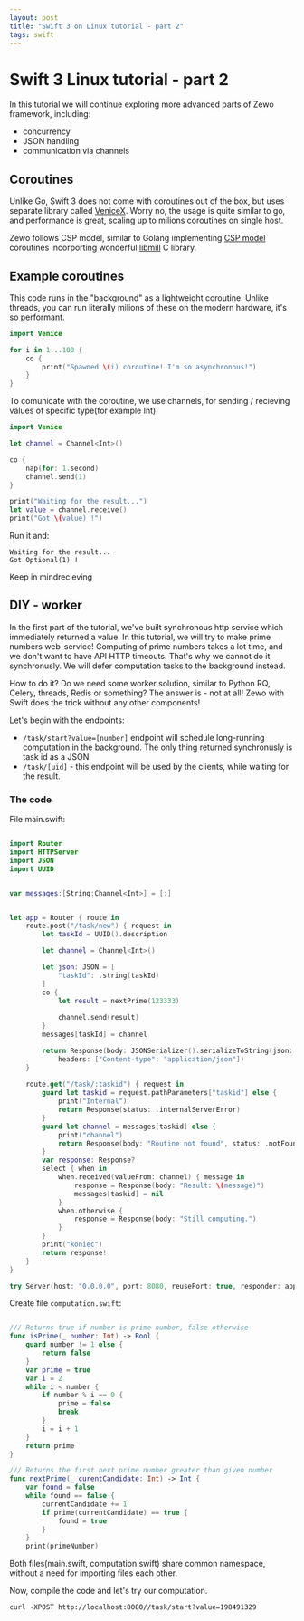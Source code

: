 ```yaml
---
layout: post
title: "Swift 3 on Linux tutorial - part 2"
tags: swift
---
```



# Swift 3 Linux tutorial - part 2

In this tutorial we will continue exploring more advanced parts of Zewo framework, including:

* concurrency
* JSON handling
* communication via channels



## Coroutines

Unlike Go, Swift 3 does not come with coroutines out of the box, but uses separate library called [VeniceX](https://github.com/VeniceX). Worry no, the usage is quite similar to go, and performance is great, scaling up to milions coroutines on single host. 

Zewo follows CSP model, similar to Golang implementing [CSP model](https://en.wikipedia.org/wiki/Communicating_sequential_processes) coroutines incorporting wonderful [libmill](http://libmill.org) C library.



## Example coroutines

This code runs in the "background" as a lightweight coroutine. Unlike threads, you can run literally milions of these on the modern hardware, it's so performant.

```swift
import Venice

for i in 1...100 {
	co {
		print("Spawned \(i) coroutine! I'm so asynchronous!")
	}
}
```

To comunicate with the coroutine, we use channels, for sending / recieving values of specific type(for example Int):

```swift
import Venice

let channel = Channel<Int>()

co {
	nap(for: 1.second)
	channel.send(1)
}

print("Waiting for the result...")
let value = channel.receive()
print("Got \(value) !")

```

Run it and:

```
Waiting for the result...
Got Optional(1) !
```
Keep in mindrecieving 


## DIY - worker
		
In the first part of the tutorial, we've built synchronous http service which immediately returned a value. In this tutorial, we will try to make prime numbers web-service! Computing of prime numbers takes a lot time, and we don't want to have API HTTP timeouts. That's why we cannot do it synchronusly. We will defer computation tasks to the background instead. 

How to do it? Do we need some worker solution, similar to Python RQ, Celery, threads, Redis or something? The answer is - not at all! Zewo with Swift does the trick without any other components!

Let's begin with the endpoints:


* `/task/start?value=[number]` endpoint will schedule long-running computation in the background. The only thing returned synchronusly is task id as a JSON
* `/task/[uid]` - this endpoint will be used by the clients, while waiting for the result.


### The code

File main.swift:


```swift

import Router
import HTTPServer
import JSON
import UUID


var messages:[String:Channel<Int>] = [:]


let app = Router { route in
    route.post("/task/new") { request in 
        let taskId = UUID().description

        let channel = Channel<Int>()

        let json: JSON = [
            "taskId": .string(taskId)
        ]
        co {
            let result = nextPrime(123333)
        
            channel.send(result)
        }
        messages[taskId] = channel

        return Response(body: JSONSerializer().serializeToString(json: json).data, 
            headers: ["Content-type": "application/json"])
    }
    
    route.get("/task/:taskid") { request in
        guard let taskid = request.pathParameters["taskid"] else {
            print("Internal")
            return Response(status: .internalServerError)
        }
        guard let channel = messages[taskid] else {
            print("channel")
            return Response(body: "Routine not found", status: .notFound)
        }
        var response: Response?
        select { when in
            when.received(valueFrom: channel) { message in
                response = Response(body: "Result: \(message)")
                messages[taskid] = nil
            }
            when.otherwise {
                response = Response(body: "Still computing.")
            }
        }
        print("koniec")
        return response!
    }
}

try Server(host: "0.0.0.0", port: 8080, reusePort: true, responder: app).start()
```


Create file `computation.swift`:

```swift

/// Returns true if number is prime number, false otherwise
func isPrime(_ number: Int) -> Bool {
    guard number != 1 else {
        return false 
    }
    var prime = true
    var i = 2
    while i < number {
        if number % i == 0 {
            prime = false
            break
        }
        i = i + 1
    }
    return prime
}

/// Returns the first next prime number greater than given number
func nextPrime(_ curentCandidate: Int) -> Int {
	var found = false
	while found == false {
	    currentCandidate += 1
	    if prime(currentCandidate) == true {
	        found = true
	    }
	}
	print(primeNumber)

```


Both files(main.swift, computation.swift) share common namespace, without a need for importing files each other. 

Now, compile the code and let's try our computation. 



```
curl -XPOST http://localhost:8080//task/start?value=198491329

```



	

